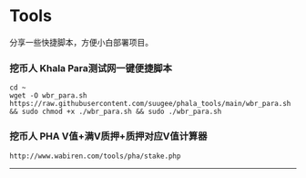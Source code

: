 # Tools
分享一些快捷脚本，方便小白部署项目。


### 挖币人 Khala Para测试网一键便捷脚本

```
cd ~
wget -O wbr_para.sh https://raw.githubusercontent.com/suugee/phala_tools/main/wbr_para.sh && sudo chmod +x ./wbr_para.sh && sudo ./wbr_para.sh
```
### 挖币人 PHA V值+满V质押+质押对应V值计算器
```
http://www.wabiren.com/tools/pha/stake.php
```
--------------------------------------------------------------------

